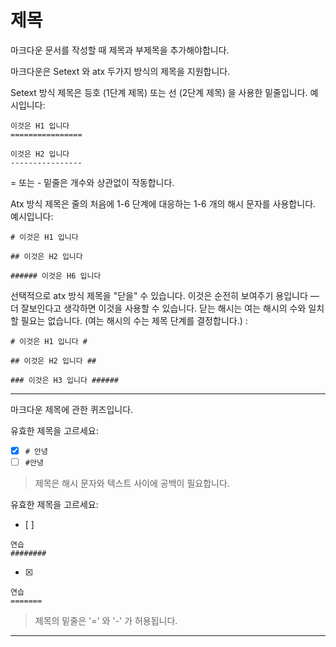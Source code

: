 # 제목

마크다운 문서를 작성할 때 제목과 부제목을 추가해야합니다.

마크다운은 Setext 와 atx 두가지 방식의 제목을 지원합니다.

Setext 방식 제목은 등호 (1단계 제목) 또는 선 (2단계 제목) 을 사용한 밑줄입니다. 예시입니다:

```
이것은 H1 입니다
================

이것은 H2 입니다
----------------
```

= 또는 - 밑줄은 개수와 상관없이 작동합니다.

Atx 방식 제목은 줄의 처음에 1-6 단계에 대응하는 1-6 개의 해시 문자를 사용합니다. 예시입니다:

```
# 이것은 H1 입니다

## 이것은 H2 입니다

###### 이것은 H6 입니다
```


선택적으로 atx 방식 제목을 "닫을" 수 있습니다. 이것은 순전히 보여주기 용입니다 — 더 잘보인다고 생각하면 이것을 사용할 수 있습니다. 닫는 해시는 여는 해시의 수와 일치할 필요는 없습니다. (여는 해시의 수는 제목 단계를 결정합니다.) :

```
# 이것은 H1 입니다 #

## 이것은 H2 입니다 ##

### 이것은 H3 입니다 ######
```


---

마크다운 제목에 관한 퀴즈입니다.

유효한 제목을 고르세요:
- [x] `# 안녕`
- [ ] `#안녕`

> 제목은 해시 문자와 텍스트 사이에 공백이 필요합니다.

유효한 제목을 고르세요:
- [ ]  
```
연습
########
```
- [x]   
```
연습
=======
```

> 제목의 밑줄은 '=' 와 '-' 가 허용됩니다.

---



